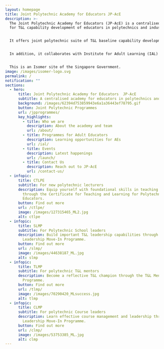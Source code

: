 ```yaml
---
layout: homepage
title: Joint Polytechnic Academy for Educators JP-AcE
description: >-
  The Joint Polytechnic Academy for Educators (JP-AcE) is a centralised academy
  for T&L capability development of educators in polytechnics and industry.


  It offers joint polytechnic suite of T&L baseline capability development programmes and certifications, such as the Certificate in T&L for Polytechnic Educators (CTLPE), School Leadership Move-In Programme (SLMP), T&L Mentor Move-In  Programme (TLMP), Course Leadership Move-In Programme (CLMP) and other programmes which strengthens the T&L capabilities of polytechnic educators. 


  In addition, it collaborates with Institute for Adult Learning (IAL) and partners to create and deliver programmes in area of adult education. 


  This is an Isomer site of the Singapore Government.
image: /images/isomer-logo.svg
permalink: /
notification: ""
sections:
  - hero:
      title: Joint Polytechnic Academy for Educators  JP-AcE
      subtitle: A centralised academy for educators in polytechnics and industry
      background: /images/62394d753859943e6a1a36443ef78795.gif
      button: Joint Polytechnic Programmes
      url: /jpprogrammes/
      key_highlights:
        - title: Who we are
          description: About the academy and team
          url: /about/
        - title: Programmes for Adult Educators
          description: Learning opportunities for AEs
          url: /ial/
        - title: Events
          description: Latest happenings
          url: /launch/
        - title: Contact Us
          description: Reach out to JP-AcE
          url: /contact-us/
  - infopic:
      title: CTLPE
      subtitle: For new polytechnic lecturers
      description: Equip yourself with foundational skills in teaching and learning
        through the Certificate for Teaching and Learning for Polytechnic
        Educators.
      button: Find out more
      url: /ctlpe/
      image: /images/127315465_ML2.jpg
      alt: ctlpe
  - infopic:
      title: SLMP
      subtitle: For Polytechnic School leaders
      description: Build important T&L leadership capabilities through the School
        Leadership Move-In Programme.
      button: Find out more
      url: /slmp/
      image: /images/44638187_ML.jpg
      alt: slmp
  - infopic:
      title: TLMP
      subtitle: For polytechnic T&L mentors
      description: Become a reflective T&L champion through the T&L Mentor Move-In
        Programme.
      button: Find out more
      url: /tlmp/
      image: /images/70290420_MLsuccess.jpg
      alt: tlmp
  - infopic:
      title: CLMP
      subtitle: For polytechnic Course leaders
      description: Learn effective course management and leadership through the Course
        Leadership Move-In Programme.
      button: Find out more
      url: /clmp/
      image: /images/53753385_ML.jpg
      alt: clmp
---
```

